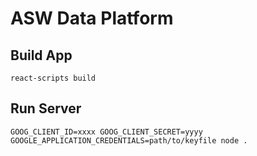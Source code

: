 ASW Data Platform
=================

## Build App
```
react-scripts build
```

## Run Server
```
GOOG_CLIENT_ID=xxxx GOOG_CLIENT_SECRET=yyyy GOOGLE_APPLICATION_CREDENTIALS=path/to/keyfile node .
```
